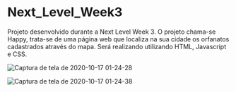 # Next_Level_Week3

Projeto desenvolvido durante a Next Level Week 3.
O projeto chama-se Happy, trata-se de uma página web que localiza na sua cidade os orfanatos cadastrados através do mapa.
Será realizando utilizando HTML, Javascript e CSS.

![Captura de tela de 2020-10-17 01-24-28](https://user-images.githubusercontent.com/71895567/96328299-eeb40700-1017-11eb-9446-52ae4468dddf.png)

![Captura de tela de 2020-10-17 01-24-38](https://user-images.githubusercontent.com/71895567/96328303-f5db1500-1017-11eb-8bc2-5dfaa1b5a2cd.png)
